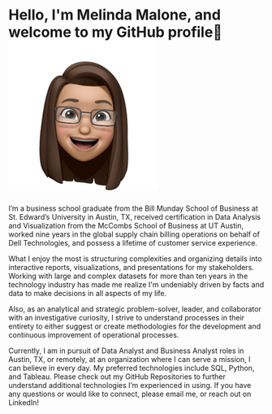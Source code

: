 # Hello, I'm Melinda Malone, and welcome to my GitHub profile👋 ![](Images/Melinda_Avatar_Medium.PNG)

I’m a business school graduate from the Bill Munday School of Business at St. Edward’s University in Austin, TX, received certification in Data Analysis and Visualization from the McCombs School of Business at UT Austin, worked nine years in the global supply chain billing operations on behalf of Dell Technologies, and possess a lifetime of customer service experience.

What I enjoy the most is structuring complexities and organizing details into interactive reports, visualizations, and presentations for my stakeholders.  Working with large and complex datasets for more than ten years in the technology industry has made me realize I'm undeniably driven by facts and data to make decisions in all aspects of my life.

Also, as an analytical and strategic problem-solver, leader, and collaborator with an investigative curiosity, I strive to understand processes in their entirety to either suggest or create methodologies for the development and continuous improvement of operational processes.

Currently, I am in pursuit of Data Analyst and Business Analyst roles in Austin, TX, or remotely, at an organization where I can serve a mission, I can believe in every day. My preferred technologies include SQL, Python, and Tableau. Please check out my GitHub Repositories to further understand additional technologies I’m experienced in using.  If you have any questions or would like to connect, please email me, or reach out on LinkedIn!

<!--
**melindamalone/melindamalone** is a ✨ _special_ ✨ repository because its `README.md` (this file) appears on your GitHub profile.

Here are some ideas to get you started:

- 🔭 I’m currently working on ...
- 🌱 I’m currently learning ...
- 👯 I’m looking to collaborate on ...
- 🤔 I’m looking for help with ...
- 💬 Ask me about ...
- 📫 How to reach me: ...
- 😄 Pronouns: ...
- ⚡ Fun fact: ...
-->
